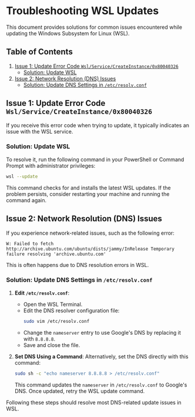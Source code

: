 # Troubleshooting WSL Updates

This document provides solutions for common issues encountered while updating the Windows Subsystem for Linux (WSL).

## Table of Contents
1. [Issue 1: Update Error Code `Wsl/Service/CreateInstance/0x80040326`](#issue-1-update-error-code-wslservicecreateinstance0x80040326)
   - [Solution: Update WSL](#solution-update-wsl)
2. [Issue 2: Network Resolution (DNS) Issues](#issue-2-network-resolution-dns-issues)
   - [Solution: Update DNS Settings in `/etc/resolv.conf`](#solution-update-dns-settings-in-etcresolvconf)

## Issue 1: Update Error Code `Wsl/Service/CreateInstance/0x80040326`
If you receive this error code when trying to update, it typically indicates an issue with the WSL service. 

### Solution: Update WSL
To resolve it, run the following command in your PowerShell or Command Prompt with administrator privileges:
```bash
wsl --update
```
This command checks for and installs the latest WSL updates. If the problem persists, consider restarting your machine and running the command again.

## Issue 2: Network Resolution (DNS) Issues
If you experience network-related issues, such as the following error:
```plaintext
W: Failed to fetch http://archive.ubuntu.com/ubuntu/dists/jammy/InRelease Temporary failure resolving 'archive.ubuntu.com'
```
This is often happens due to DNS resolution errors in WSL.

### Solution: Update DNS Settings in `/etc/resolv.conf`
1. **Edit `/etc/resolv.conf`**:
   - Open the WSL Terminal.
   - Edit the DNS resolver configuration file:
     ```bash
     sudo vim /etc/resolv.conf
     ```
   - Change the `nameserver` entry to use Google's DNS by replacing it with `8.8.8.8`.
   - Save and close the file.

2. **Set DNS Using a Command**:
   Alternatively, set the DNS directly with this command:
   ```bash
   sudo sh -c "echo nameserver 8.8.8.8 > /etc/resolv.conf"
   ```
   This command updates the `nameserver` in `/etc/resolv.conf` to Google's DNS. Once updated, retry the WSL update command. 

Following these steps should resolve most DNS-related update issues in WSL.
